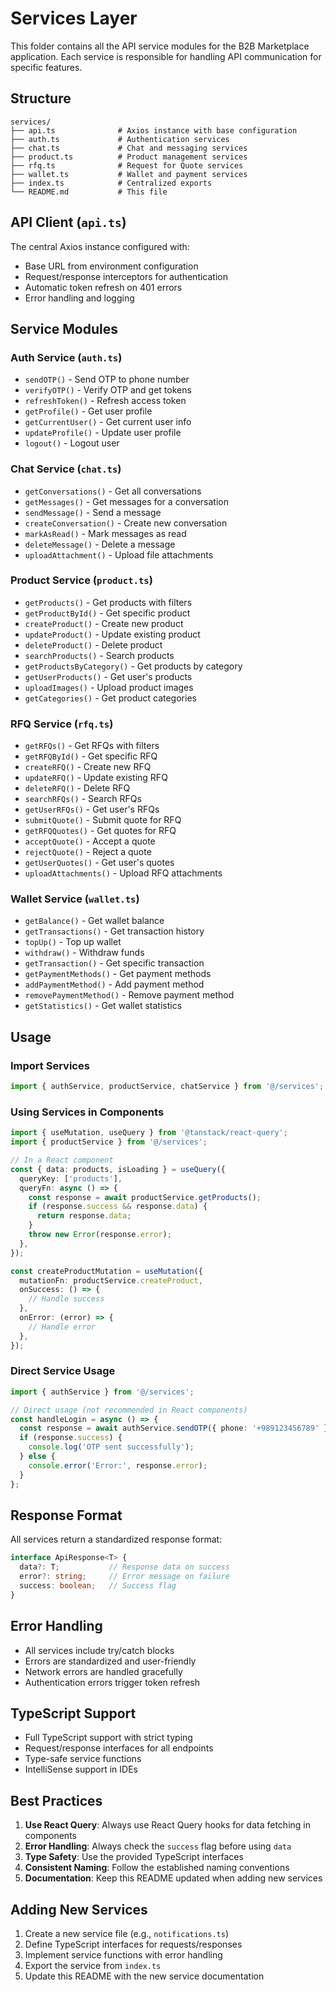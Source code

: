 # Services Layer

This folder contains all the API service modules for the B2B Marketplace application. Each service is responsible for handling API communication for specific features.

## Structure

```
services/
├── api.ts              # Axios instance with base configuration
├── auth.ts             # Authentication services
├── chat.ts             # Chat and messaging services
├── product.ts          # Product management services
├── rfq.ts              # Request for Quote services
├── wallet.ts           # Wallet and payment services
├── index.ts            # Centralized exports
└── README.md           # This file
```

## API Client (`api.ts`)

The central Axios instance configured with:
- Base URL from environment configuration
- Request/response interceptors for authentication
- Automatic token refresh on 401 errors
- Error handling and logging

## Service Modules

### Auth Service (`auth.ts`)
- `sendOTP()` - Send OTP to phone number
- `verifyOTP()` - Verify OTP and get tokens
- `refreshToken()` - Refresh access token
- `getProfile()` - Get user profile
- `getCurrentUser()` - Get current user info
- `updateProfile()` - Update user profile
- `logout()` - Logout user

### Chat Service (`chat.ts`)
- `getConversations()` - Get all conversations
- `getMessages()` - Get messages for a conversation
- `sendMessage()` - Send a message
- `createConversation()` - Create new conversation
- `markAsRead()` - Mark messages as read
- `deleteMessage()` - Delete a message
- `uploadAttachment()` - Upload file attachments

### Product Service (`product.ts`)
- `getProducts()` - Get products with filters
- `getProductById()` - Get specific product
- `createProduct()` - Create new product
- `updateProduct()` - Update existing product
- `deleteProduct()` - Delete product
- `searchProducts()` - Search products
- `getProductsByCategory()` - Get products by category
- `getUserProducts()` - Get user's products
- `uploadImages()` - Upload product images
- `getCategories()` - Get product categories

### RFQ Service (`rfq.ts`)
- `getRFQs()` - Get RFQs with filters
- `getRFQById()` - Get specific RFQ
- `createRFQ()` - Create new RFQ
- `updateRFQ()` - Update existing RFQ
- `deleteRFQ()` - Delete RFQ
- `searchRFQs()` - Search RFQs
- `getUserRFQs()` - Get user's RFQs
- `submitQuote()` - Submit quote for RFQ
- `getRFQQuotes()` - Get quotes for RFQ
- `acceptQuote()` - Accept a quote
- `rejectQuote()` - Reject a quote
- `getUserQuotes()` - Get user's quotes
- `uploadAttachments()` - Upload RFQ attachments

### Wallet Service (`wallet.ts`)
- `getBalance()` - Get wallet balance
- `getTransactions()` - Get transaction history
- `topUp()` - Top up wallet
- `withdraw()` - Withdraw funds
- `getTransaction()` - Get specific transaction
- `getPaymentMethods()` - Get payment methods
- `addPaymentMethod()` - Add payment method
- `removePaymentMethod()` - Remove payment method
- `getStatistics()` - Get wallet statistics

## Usage

### Import Services
```typescript
import { authService, productService, chatService } from '@/services';
```

### Using Services in Components
```typescript
import { useMutation, useQuery } from '@tanstack/react-query';
import { productService } from '@/services';

// In a React component
const { data: products, isLoading } = useQuery({
  queryKey: ['products'],
  queryFn: async () => {
    const response = await productService.getProducts();
    if (response.success && response.data) {
      return response.data;
    }
    throw new Error(response.error);
  },
});

const createProductMutation = useMutation({
  mutationFn: productService.createProduct,
  onSuccess: () => {
    // Handle success
  },
  onError: (error) => {
    // Handle error
  },
});
```

### Direct Service Usage
```typescript
import { authService } from '@/services';

// Direct usage (not recommended in React components)
const handleLogin = async () => {
  const response = await authService.sendOTP({ phone: '+989123456789' });
  if (response.success) {
    console.log('OTP sent successfully');
  } else {
    console.error('Error:', response.error);
  }
};
```

## Response Format

All services return a standardized response format:

```typescript
interface ApiResponse<T> {
  data?: T;           // Response data on success
  error?: string;     // Error message on failure
  success: boolean;   // Success flag
}
```

## Error Handling

- All services include try/catch blocks
- Errors are standardized and user-friendly
- Network errors are handled gracefully
- Authentication errors trigger token refresh

## TypeScript Support

- Full TypeScript support with strict typing
- Request/response interfaces for all endpoints
- Type-safe service functions
- IntelliSense support in IDEs

## Best Practices

1. **Use React Query**: Always use React Query hooks for data fetching in components
2. **Error Handling**: Always check the `success` flag before using `data`
3. **Type Safety**: Use the provided TypeScript interfaces
4. **Consistent Naming**: Follow the established naming conventions
5. **Documentation**: Keep this README updated when adding new services

## Adding New Services

1. Create a new service file (e.g., `notifications.ts`)
2. Define TypeScript interfaces for requests/responses
3. Implement service functions with error handling
4. Export the service from `index.ts`
5. Update this README with the new service documentation
